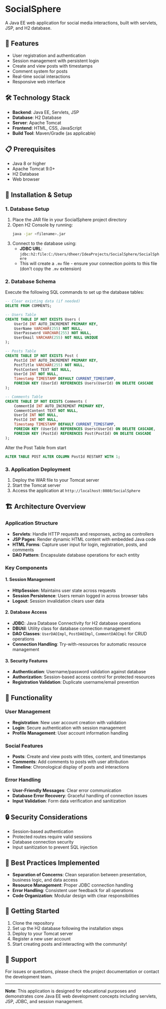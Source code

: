 # SocialSphere

A Java EE web application for social media interactions, built with servlets, JSP, and H2 database.

## 🚀 Features

- User registration and authentication
- Session management with persistent login
- Create and view posts with timestamps
- Comment system for posts
- Real-time social interactions
- Responsive web interface

## 🛠️ Technology Stack

- **Backend**: Java EE, Servlets, JSP
- **Database**: H2 Database
- **Server**: Apache Tomcat
- **Frontend**: HTML, CSS, JavaScript
- **Build Tool**: Maven/Gradle (as applicable)

## 📋 Prerequisites

- Java 8 or higher
- Apache Tomcat 9.0+
- H2 Database
- Web browser

## 🔧 Installation & Setup

### 1. Database Setup

1. Place the JAR file in your SocialSphere project directory
2. Open H2 Console by running:
   ```bash
   java -jar <filename>.jar
   ```
3. Connect to the database using:
   - **JDBC URL**: `jdbc:h2:file:C:/Users/dheer/IdeaProjects/SocialSphere/SocialSphere`
   - This will create a `.mv` file - ensure your connection points to this file (don't copy the `.mv` extension)

### 2. Database Schema

Execute the following SQL commands to set up the database tables:

```sql
-- Clear existing data (if needed)
DELETE FROM COMMENTS;

-- Users Table
CREATE TABLE IF NOT EXISTS Users (
    UserId INT AUTO_INCREMENT PRIMARY KEY,
    UserName VARCHAR(255) NOT NULL,
    UserPassword VARCHAR(255) NOT NULL,
    UserEmail VARCHAR(255) NOT NULL UNIQUE
);

-- Posts Table
CREATE TABLE IF NOT EXISTS Post (
    PostId INT AUTO_INCREMENT PRIMARY KEY,
    PostTitle VARCHAR(255) NOT NULL,
    PostContent TEXT NOT NULL,
    UserId INT NOT NULL,
    Timestamp TIMESTAMP DEFAULT CURRENT_TIMESTAMP,
    FOREIGN KEY (UserId) REFERENCES Users(UserId) ON DELETE CASCADE
);

-- Comments Table
CREATE TABLE IF NOT EXISTS Comments (
    CommentId INT AUTO_INCREMENT PRIMARY KEY,
    CommentContent TEXT NOT NULL,
    UserId INT NOT NULL,
    PostId INT NOT NULL,
    Timestamp TIMESTAMP DEFAULT CURRENT_TIMESTAMP,
    FOREIGN KEY (UserId) REFERENCES Users(UserId) ON DELETE CASCADE,
    FOREIGN KEY (PostId) REFERENCES Post(PostId) ON DELETE CASCADE
);
```

Alter the Post Table from start
```sql
ALTER TABLE POST ALTER COLUMN PostId RESTART WITH 1;
```

### 3. Application Deployment

1. Deploy the WAR file to your Tomcat server
2. Start the Tomcat server
3. Access the application at `http://localhost:8080/SocialSphere`

## 🏗️ Architecture Overview

### Application Structure

- **Servlets**: Handle HTTP requests and responses, acting as controllers
- **JSP Pages**: Render dynamic HTML content with embedded Java code
- **HTML Forms**: Capture user input for login, registration, posts, and comments
- **DAO Pattern**: Encapsulate database operations for each entity

### Key Components

#### 1. Session Management
- **HttpSession**: Maintains user state across requests
- **Session Persistence**: Users remain logged in across browser tabs
- **Logout**: Session invalidation clears user data

#### 2. Database Access
- **JDBC**: Java Database Connectivity for H2 database operations
- **DBUtil**: Utility class for database connection management
- **DAO Classes**: `UserDAOImpl`, `PostDAOImpl`, `CommentDAOImpl` for CRUD operations
- **Connection Handling**: Try-with-resources for automatic resource management

#### 3. Security Features
- **Authentication**: Username/password validation against database
- **Authorization**: Session-based access control for protected resources
- **Registration Validation**: Duplicate username/email prevention

## 📱 Functionality

### User Management
- **Registration**: New user account creation with validation
- **Login**: Secure authentication with session management
- **Profile Management**: User account information handling

### Social Features
- **Posts**: Create and view posts with titles, content, and timestamps
- **Comments**: Add comments to posts with user attribution
- **Timeline**: Chronological display of posts and interactions

### Error Handling
- **User-Friendly Messages**: Clear error communication
- **Database Error Recovery**: Graceful handling of connection issues
- **Input Validation**: Form data verification and sanitization

## 🔒 Security Considerations

- Session-based authentication
- Protected routes require valid sessions
- Database connection security
- Input sanitization to prevent SQL injection

## 📝 Best Practices Implemented

- **Separation of Concerns**: Clean separation between presentation, business logic, and data access
- **Resource Management**: Proper JDBC connection handling
- **Error Handling**: Consistent user feedback for all operations
- **Code Organization**: Modular design with clear responsibilities

## 🚀 Getting Started

1. Clone the repository
2. Set up the H2 database following the installation steps
3. Deploy to your Tomcat server
4. Register a new user account
5. Start creating posts and interacting with the community!

## 📧 Support

For issues or questions, please check the project documentation or contact the development team.

---

**Note**: This application is designed for educational purposes and demonstrates core Java EE web development concepts including servlets, JSP, JDBC, and session management.
